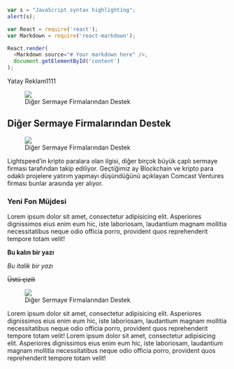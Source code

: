 

```javascript
var s = "JavaScript syntax highlighting";
alert(s);
```

```js
var React = require('react');
var Markdown = require('react-markdown');

React.render(
  <Markdown source="# Your markdown here" />,
  document.getElementById('content')
);
```
 

<div class="guzel_alan_yatay">Yatay Reklam1111</div>

<figure>
<a class="fancy_img" href="/img/wall.jpg">
<img src="/img/wall.jpg" />
</a>
<figcaption>Diğer Sermaye Firmalarından Destek</figcaption>
</figure>

## Diğer Sermaye Firmalarından Destek

<figure>
<a class="fancy_img" href="/img/wall.jpg">
<img src="/img/wall.jpg" />
</a>
<figcaption>Diğer Sermaye Firmalarından Destek</figcaption>
</figure>

Lightspeed’in kripto paralara olan ilgisi, diğer birçok büyük çaplı sermaye firması tarafından takip ediliyor. Geçtiğimiz ay Blockchain ve kripto para odaklı projelere yatırım yapmayı düşündüğünü açıklayan Comcast Ventures firması bunlar arasında yer alıyor.
 
### Yeni Fon Müjdesi

Lorem ipsum dolor sit amet, consectetur adipisicing elit. Asperiores dignissimos eius enim eum hic, iste laboriosam, laudantium magnam mollitia necessitatibus neque odio officia porro, provident quos reprehenderit tempore totam velit!

**Bu kalın bir yazı**

_Bu italik bir yazı_

~~Üstü çizili~~

<figure>
<a class="fancy_img" href="/img/wall.jpg">
<img src="/img/wall.jpg" />
</a>
<figcaption>Diğer Sermaye Firmalarından Destek</figcaption>
</figure>

Lorem ipsum dolor sit amet, consectetur adipisicing elit. Asperiores dignissimos eius enim eum hic, iste laboriosam, laudantium magnam mollitia necessitatibus neque odio officia porro, provident quos reprehenderit tempore totam velit! Lorem ipsum dolor sit amet, consectetur adipisicing elit. Asperiores dignissimos eius enim eum hic, iste laboriosam, laudantium magnam mollitia necessitatibus neque odio officia porro, provident quos reprehenderit tempore totam velit!